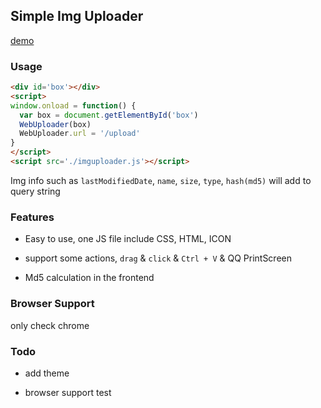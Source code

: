 Simple Img Uploader
---

[demo](http://chunpu.github.io/imguploader/)

### Usage

```html
<div id='box'></div>
<script>
window.onload = function() {
  var box = document.getElementById('box')
  WebUploader(box)
  WebUploader.url = '/upload'
}
</script>
<script src='./imguploader.js'></script>
```

Img info such as `lastModifiedDate`, `name`, `size`, `type`, `hash(md5)` will add to query string


### Features

- Easy to use, one JS file include CSS, HTML, ICON

- support some actions, `drag` & `click` & `Ctrl + V` & QQ PrintScreen

- Md5 calculation in the frontend



### Browser Support

only check chrome

### Todo

- add theme

- browser support test
